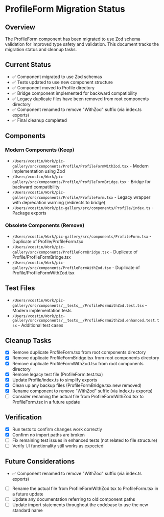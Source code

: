 # ProfileForm Migration Status

## Overview
The ProfileForm component has been migrated to use Zod schema validation for improved type safety and validation. This document tracks the migration status and cleanup tasks.

## Current Status
- ✅ Component migrated to use Zod schemas
- ✅ Tests updated to use new component structure
- ✅ Component moved to Profile directory
- ✅ Bridge component implemented for backward compatibility
- ✅ Legacy duplicate files have been removed from root components directory
- ✅ Component renamed to remove "WithZod" suffix (via index.ts exports)
- ✅ Final cleanup completed

## Components

### Modern Components (Keep)
- `/Users/vcostin/Work/pic-gallery/src/components/Profile/ProfileFormWithZod.tsx` - Modern implementation using Zod
- `/Users/vcostin/Work/pic-gallery/src/components/Profile/ProfileFormBridge.tsx` - Bridge for backward compatibility
- `/Users/vcostin/Work/pic-gallery/src/components/Profile/ProfileForm.tsx` - Legacy wrapper with deprecation warning (redirects to bridge)
- `/Users/vcostin/Work/pic-gallery/src/components/Profile/index.ts` - Package exports

### Obsolete Components (Remove)
- `/Users/vcostin/Work/pic-gallery/src/components/ProfileForm.tsx` - Duplicate of Profile/ProfileForm.tsx
- `/Users/vcostin/Work/pic-gallery/src/components/ProfileFormBridge.tsx` - Duplicate of Profile/ProfileFormBridge.tsx
- `/Users/vcostin/Work/pic-gallery/src/components/ProfileFormWithZod.tsx` - Duplicate of Profile/ProfileFormWithZod.tsx

## Test Files
- `/Users/vcostin/Work/pic-gallery/src/components/__tests__/ProfileFormWithZod.test.tsx` - Modern implementation tests
- `/Users/vcostin/Work/pic-gallery/src/components/__tests__/ProfileFormWithZod.enhanced.test.tsx` - Additional test cases

## Cleanup Tasks
- [x] Remove duplicate ProfileForm.tsx from root components directory
- [x] Remove duplicate ProfileFormBridge.tsx from root components directory
- [x] Remove duplicate ProfileFormWithZod.tsx from root components directory
- [x] Remove legacy test file (ProfileForm.test.tsx)
- [x] Update Profile/index.ts to simplify exports
- [x] Clean up any backup files (ProfileFormBridge.tsx.new removed)
- [x] Rename component to remove "WithZod" suffix (via index.ts exports)
- [ ] Consider renaming the actual file from ProfileFormWithZod.tsx to ProfileForm.tsx in a future update

## Verification
- [x] Run tests to confirm changes work correctly
- [x] Confirm no import paths are broken
- [ ] Fix remaining test issues in enhanced tests (not related to file structure)
- [ ] Verify UI functionality still works as expected

## Future Considerations
- ✅ Component renamed to remove "WithZod" suffix (via index.ts exports)
- [ ] Rename the actual file from ProfileFormWithZod.tsx to ProfileForm.tsx in a future update
- [ ] Update any documentation referring to old component paths
- [ ] Update import statements throughout the codebase to use the new standard name
